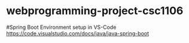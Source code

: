 # webprogramming-project-csc1106

#Spring Boot Environment setup in VS-Code
https://code.visualstudio.com/docs/java/java-spring-boot
